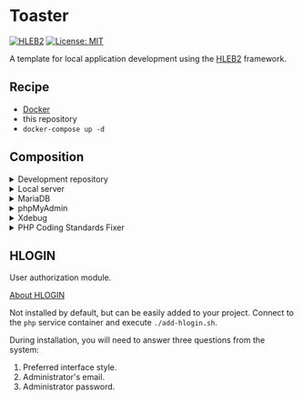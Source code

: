 # Toaster

[![HLEB2](https://img.shields.io/badge/HLEB-2-darkcyan)](https://github.com/phphleb/hleb) [![License: MIT](https://img.shields.io/badge/License-MIT%20(Free)-brightgreen.svg)](https://github.com/phphleb/hleb/blob/master/LICENSE)

A template for local application development using the [HLEB2](https://github.com/phphleb/hleb) framework.

## Recipe

- [Docker](https://www.docker.com)
- this repository
- `docker-compose up -d`

## Composition

<details>
  <summary>Development repository</summary>

  After launching the containers, the `hleb` directory will be created in the root of the project
  with the new [HLEB2](https://packagist.org/packages/phphleb/hleb) project.
</details>

<details>
  <summary>Local server</summary>

  Default [localhost:5125](http://localhost:5125).
  If you are not satisfied with the port, change `SERVER_EXTERNAL_PORT` in the `.env` file.
</details>

<details>
  <summary>MariaDB</summary>

  [About MariaDB](https://mariadb.org/)  
  In the new project `hleb` the file will be automatically created
  `/config/database-local.php` with the configuration for connecting to the DBMS.
</details>

<details>
  <summary>phpMyAdmin</summary>

  [About phpMyAdmin](https://www.phpmyadmin.net/)  
  Default [localhost:8080](http://localhost:8080).
  Authorization is automatic.
  If you are not satisfied with the port, change `PMA_EXTERNAL_PORT` in the `.env` file.
</details>

<details>
  <summary>Xdebug</summary>

  [About Xdebug](https://xdebug.org/)  
  The configuration file is `docker/xdebug.ini`.
  The default port is `9003`.
  In `docker-compose.yml` the server is specified as `serverName`.
  Defaults to `serverName=toaster`.
</details>

<details>
  <summary>PHP Coding Standards Fixer</summary>

  [About PHP CS Fixer](https://cs.symfony.com/)  
  The [configuration](https://cs.symfony.com/doc/config.html) from `docker/.php-cs-fixer.php` is copied to `/hleb`.
  Cheat sheet on the rules [here](https://mlocati.github.io/php-cs-fixer-configurator/#version:3.7).
  After creating a new project, it automatically edits files using rules.
</details>

## HLOGIN
User authorization module.

[About HLOGIN](https://github.com/phphleb/hlogin)

Not installed by default, but can be easily added to your project.
Connect to the `php` service container and execute `./add-hlogin.sh`.

During installation, you will need to answer three questions from the system:

1. Preferred interface style.
2. Administrator's email.
3. Administrator password.

